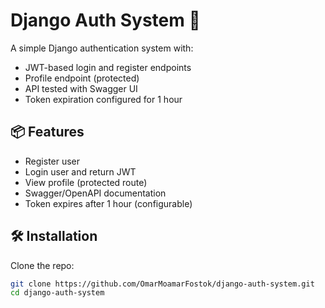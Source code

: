 # Django Auth System 🔐

A simple Django authentication system with:

- JWT-based login and register endpoints
- Profile endpoint (protected)
- API tested with Swagger UI
- Token expiration configured for 1 hour

## 📦 Features

- Register user
- Login user and return JWT
- View profile (protected route)
- Swagger/OpenAPI documentation
- Token expires after 1 hour (configurable)

## 🛠️ Installation

Clone the repo:

```bash
git clone https://github.com/OmarMoamarFostok/django-auth-system.git
cd django-auth-system
